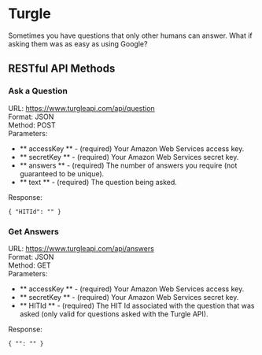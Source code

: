 # Turgle

Sometimes you have questions that only other humans can answer. What if asking them was as easy as using Google?

## RESTful API Methods

### Ask a Question

URL: https://www.turgleapi.com/api/question  
Format: JSON  
Method: POST  
Parameters:

+ ** accessKey ** - (required) Your Amazon Web Services access key.
+ ** secretKey ** - (required) Your Amazon Web Services secret key.
+ ** answers ** - (required) The number of answers you require (not guaranteed to be unique).
+ ** text ** - (required) The question being asked.

Response:  
```
{ "HITId": "" }
```

### Get Answers

URL: https://www.turgleapi.com/api/answers  
Format: JSON  
Method: GET  
Parameters:

+ ** accessKey ** - (required) Your Amazon Web Services access key.
+ ** secretKey ** - (required) Your Amazon Web Services secret key.
+ ** HITId ** - (required) The HIT Id associated with the question that was asked (only valid for questions asked with the Turgle API).

Response:  
```
{ "": "" }
```
